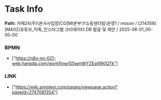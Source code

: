 # Task Info

**Path:** 카페24(주)\본사사업장\[CG]MI본부\Y쇼핑센터팀\운영1 / msson / [214358] [MA02]유튜브_틱톡_인스타그램 크리에이터 DB 발굴 및 제안 / 2025-08-01_00-00-00

### BPMN
- ["https://n8n-mi-021-web.hanpda.com/workflow/G5wmWYZEaj990QTk"]

### LINK
- ["https://wiki.simplexi.com/pages/viewpage.action?pageId=2747081354"]

